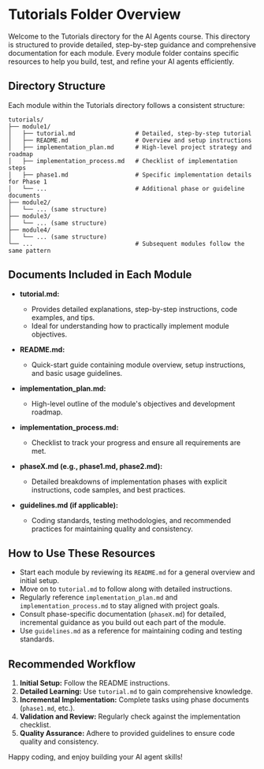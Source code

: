 # Tutorials Folder Overview

Welcome to the Tutorials directory for the AI Agents course. This directory is structured to provide detailed, step-by-step guidance and comprehensive documentation for each module. Every module folder contains specific resources to help you build, test, and refine your AI agents efficiently.

## Directory Structure

Each module within the Tutorials directory follows a consistent structure:

```plaintext
tutorials/
├── module1/
│   ├── tutorial.md                 # Detailed, step-by-step tutorial
│   ├── README.md                   # Overview and setup instructions
│   ├── implementation_plan.md      # High-level project strategy and roadmap
│   ├── implementation_process.md   # Checklist of implementation steps
│   ├── phase1.md                   # Specific implementation details for Phase 1
│   └── ...                         # Additional phase or guideline documents
├── module2/
│   └── ... (same structure)
├── module3/
│   └── ... (same structure)
├── module4/
│   └── ... (same structure)
└── ...                             # Subsequent modules follow the same pattern
```

## Documents Included in Each Module

- **tutorial.md:** 
  - Provides detailed explanations, step-by-step instructions, code examples, and tips.
  - Ideal for understanding how to practically implement module objectives.

- **README.md:**
  - Quick-start guide containing module overview, setup instructions, and basic usage guidelines.

- **implementation_plan.md:**
  - High-level outline of the module's objectives and development roadmap.

- **implementation_process.md:**
  - Checklist to track your progress and ensure all requirements are met.

- **phaseX.md (e.g., phase1.md, phase2.md):**
  - Detailed breakdowns of implementation phases with explicit instructions, code samples, and best practices.

- **guidelines.md (if applicable):**
  - Coding standards, testing methodologies, and recommended practices for maintaining quality and consistency.

## How to Use These Resources

- Start each module by reviewing its `README.md` for a general overview and initial setup.
- Move on to `tutorial.md` to follow along with detailed instructions.
- Regularly reference `implementation_plan.md` and `implementation_process.md` to stay aligned with project goals.
- Consult phase-specific documentation (`phaseX.md`) for detailed, incremental guidance as you build out each part of the module.
- Use `guidelines.md` as a reference for maintaining coding and testing standards.

## Recommended Workflow

1. **Initial Setup:** Follow the README instructions.
2. **Detailed Learning:** Use `tutorial.md` to gain comprehensive knowledge.
3. **Incremental Implementation:** Complete tasks using phase documents (`phase1.md`, etc.).
4. **Validation and Review:** Regularly check against the implementation checklist.
5. **Quality Assurance:** Adhere to provided guidelines to ensure code quality and consistency.

Happy coding, and enjoy building your AI agent skills!